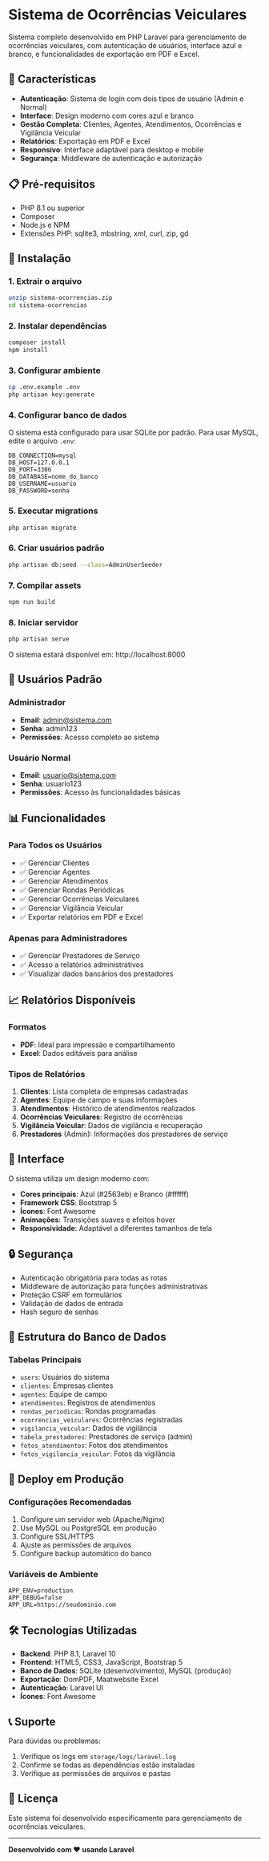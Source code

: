 # Sistema de Ocorrências Veiculares

Sistema completo desenvolvido em PHP Laravel para gerenciamento de ocorrências veiculares, com autenticação de usuários, interface azul e branco, e funcionalidades de exportação em PDF e Excel.

## 🚀 Características

- **Autenticação**: Sistema de login com dois tipos de usuário (Admin e Normal)
- **Interface**: Design moderno com cores azul e branco
- **Gestão Completa**: Clientes, Agentes, Atendimentos, Ocorrências e Vigilância Veicular
- **Relatórios**: Exportação em PDF e Excel
- **Responsivo**: Interface adaptável para desktop e mobile
- **Segurança**: Middleware de autenticação e autorização

## 📋 Pré-requisitos

- PHP 8.1 ou superior
- Composer
- Node.js e NPM
- Extensões PHP: sqlite3, mbstring, xml, curl, zip, gd

## 🔧 Instalação

### 1. Extrair o arquivo
```bash
unzip sistema-ocorrencias.zip
cd sistema-ocorrencias
```

### 2. Instalar dependências
```bash
composer install
npm install
```

### 3. Configurar ambiente
```bash
cp .env.example .env
php artisan key:generate
```

### 4. Configurar banco de dados
O sistema está configurado para usar SQLite por padrão. Para usar MySQL, edite o arquivo `.env`:

```env
DB_CONNECTION=mysql
DB_HOST=127.0.0.1
DB_PORT=3306
DB_DATABASE=nome_do_banco
DB_USERNAME=usuario
DB_PASSWORD=senha
```

### 5. Executar migrations
```bash
php artisan migrate
```

### 6. Criar usuários padrão
```bash
php artisan db:seed --class=AdminUserSeeder
```

### 7. Compilar assets
```bash
npm run build
```

### 8. Iniciar servidor
```bash
php artisan serve
```

O sistema estará disponível em: http://localhost:8000

## 👥 Usuários Padrão

### Administrador
- **Email**: admin@sistema.com
- **Senha**: admin123
- **Permissões**: Acesso completo ao sistema

### Usuário Normal
- **Email**: usuario@sistema.com
- **Senha**: usuario123
- **Permissões**: Acesso às funcionalidades básicas

## 📊 Funcionalidades

### Para Todos os Usuários
- ✅ Gerenciar Clientes
- ✅ Gerenciar Agentes
- ✅ Gerenciar Atendimentos
- ✅ Gerenciar Rondas Periódicas
- ✅ Gerenciar Ocorrências Veiculares
- ✅ Gerenciar Vigilância Veicular
- ✅ Exportar relatórios em PDF e Excel

### Apenas para Administradores
- ✅ Gerenciar Prestadores de Serviço
- ✅ Acesso a relatórios administrativos
- ✅ Visualizar dados bancários dos prestadores

## 📈 Relatórios Disponíveis

### Formatos
- **PDF**: Ideal para impressão e compartilhamento
- **Excel**: Dados editáveis para análise

### Tipos de Relatórios
1. **Clientes**: Lista completa de empresas cadastradas
2. **Agentes**: Equipe de campo e suas informações
3. **Atendimentos**: Histórico de atendimentos realizados
4. **Ocorrências Veiculares**: Registro de ocorrências
5. **Vigilância Veicular**: Dados de vigilância e recuperação
6. **Prestadores** (Admin): Informações dos prestadores de serviço

## 🎨 Interface

O sistema utiliza um design moderno com:
- **Cores principais**: Azul (#2563eb) e Branco (#ffffff)
- **Framework CSS**: Bootstrap 5
- **Ícones**: Font Awesome
- **Animações**: Transições suaves e efeitos hover
- **Responsividade**: Adaptável a diferentes tamanhos de tela

## 🔒 Segurança

- Autenticação obrigatória para todas as rotas
- Middleware de autorização para funções administrativas
- Proteção CSRF em formulários
- Validação de dados de entrada
- Hash seguro de senhas

## 📁 Estrutura do Banco de Dados

### Tabelas Principais
- `users`: Usuários do sistema
- `clientes`: Empresas clientes
- `agentes`: Equipe de campo
- `atendimentos`: Registros de atendimentos
- `rondas_periodicas`: Rondas programadas
- `ocorrencias_veiculares`: Ocorrências registradas
- `vigilancia_veicular`: Dados de vigilância
- `tabela_prestadores`: Prestadores de serviço (admin)
- `fotos_atendimentos`: Fotos dos atendimentos
- `fotos_vigilancia_veicular`: Fotos da vigilância

## 🚀 Deploy em Produção

### Configurações Recomendadas
1. Configure um servidor web (Apache/Nginx)
2. Use MySQL ou PostgreSQL em produção
3. Configure SSL/HTTPS
4. Ajuste as permissões de arquivos
5. Configure backup automático do banco

### Variáveis de Ambiente
```env
APP_ENV=production
APP_DEBUG=false
APP_URL=https://seudominio.com
```

## 🛠️ Tecnologias Utilizadas

- **Backend**: PHP 8.1, Laravel 10
- **Frontend**: HTML5, CSS3, JavaScript, Bootstrap 5
- **Banco de Dados**: SQLite (desenvolvimento), MySQL (produção)
- **Exportação**: DomPDF, Maatwebsite Excel
- **Autenticação**: Laravel UI
- **Ícones**: Font Awesome

## 📞 Suporte

Para dúvidas ou problemas:
1. Verifique os logs em `storage/logs/laravel.log`
2. Confirme se todas as dependências estão instaladas
3. Verifique as permissões de arquivos e pastas

## 📝 Licença

Este sistema foi desenvolvido especificamente para gerenciamento de ocorrências veiculares.

---

**Desenvolvido com ❤️ usando Laravel**

